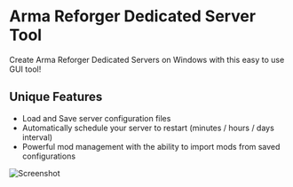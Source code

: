 # Arma Reforger Dedicated Server Tool
Create Arma Reforger Dedicated Servers on Windows with this easy to use GUI tool!

## Unique Features
- Load and Save server configuration files
- Automatically schedule your server to restart (minutes / hours / days interval)
- Powerful mod management with the ability to import mods from saved configurations

![Screenshot](https://github.com/soda3x/ArmaReforgerServerTool/blob/e7699e508d6ab132f36ac9c9f979788992b23e35/servertoolscreen.png)
